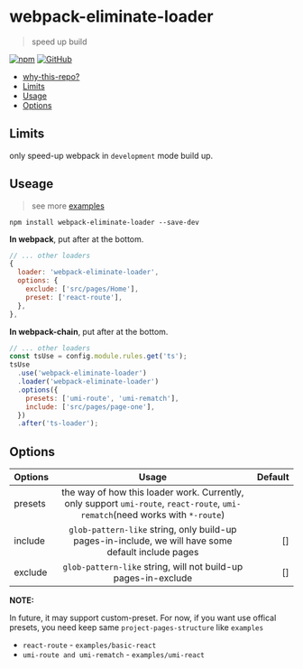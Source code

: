 # webpack-eliminate-loader
> speed up build

[![npm](https://img.shields.io/npm/v/webpack-eliminate-loader?style=for-the-badge)](https://github.com/JiangWeixian/templates/tree/master/packages/core) [![GitHub](https://img.shields.io/github/license/jiangweixian/webpack-eliminate-loader?style=for-the-badge)](https://github.com/JiangWeixian/templates/tree/master/packages/rollup-template)

- [why-this-repo?](https://img.shields.io/github/license/jiangweixian/webpack-eliminate-loader/docs/why-this-repo.md)
- [Limits](#limits)
- [Usage](#useage)
- [Options](#options)

## Limits

only speed-up webpack in `development` mode build up.

## Useage
> see more [examples](https://img.shields.io/github/license/jiangweixian/webpack-eliminate-loader/examples)

`npm install webpack-eliminate-loader --save-dev`

**In webpack**, put after at the bottom.

```js
// ... other loaders
{
  loader: 'webpack-eliminate-loader',
  options: {
    exclude: ['src/pages/Home'],
    preset: ['react-route'],
  },
},
```

**In webpack-chain**, put after at the bottom.

```js
// ... other loaders
const tsUse = config.module.rules.get('ts');
tsUse
  .use('webpack-eliminate-loader')
  .loader('webpack-eliminate-loader')
  .options({
    presets: ['umi-route', 'umi-rematch'],
    include: ['src/pages/page-one'],
  })
  .after('ts-loader');
```

## Options

| Options | Usage | Default |
|:---|:---:|---:|
| presets| the way of how this loader work. Currently, only support `umi-route`, `react-route`, `umi-rematch`(need works with `*-route`) | |
| include | `glob-pattern-like` string, only build-up pages-in-include, we will have some default include pages | [] |
| exclude | `glob-pattern-like` string, will not build-up pages-in-exclude  | [] |

**NOTE:**

In future, it may support custom-preset. For now, if you want use offical presets, you need keep same `project-pages-structure` like `examples`

- `react-route` - `examples/basic-react`
- `umi-route and umi-rematch` - `examples/umi-react`
